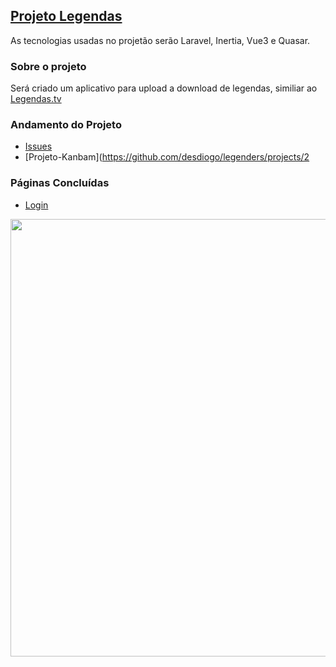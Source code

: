 ## [Projeto Legendas](https://legendas.desdiogo.com)

As tecnologias usadas no projetão serão Laravel, Inertia, Vue3 e Quasar.

### Sobre o projeto
Será criado um aplicativo para upload a download de legendas, similiar ao [Legendas.tv](http://legendas.tv)

### Andamento do Projeto
- [Issues](https://github.com/desdiogo/legenders/issues)
- [Projeto-Kanbam](https://github.com/desdiogo/legenders/projects/2

### Páginas Concluídas
- [Login](https://legendas.desdiogo.com/login)
<p>
    <img src="\\wsl$\Ubuntu\home\diogo\projetos\laravel\legenders\public\images\scan\page_login.png" width="700">
</p>

